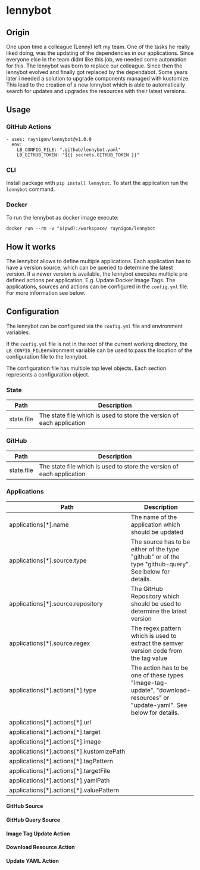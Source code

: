 # lennybot

## Origin
One upon time a colleague (Lenny) left my team.
One of the tasks he really liked doing, was the updating of the dependencies in our applications.
Since everyone else in the team didnt like this job, we needed some automation for this.
The lennybot was born to replace our colleague.
Since then the lennybot evolved and finally got replaced by the dependabot.
Some years later i needed a solution to upgrade components managed with kustomize.
This lead to the creation of a new lennybot which is able to automatically search for updates
and upgrades the resources with their latest versions.

## Usage

### GitHub Actions
```
- uses: raynigon/lennybot@v1.0.0
  env:
    LB_CONFIG_FILE: ".github/lennybot.yaml"
    LB_GITHUB_TOKEN: "${{ secrets.GITHUB_TOKEN }}"
```

### CLI
Install package with `pip install lennybot`.
To start the application run the `lennybot` command.

### Docker
To run the lennybot as docker image execute:

```docker run --rm -v "$(pwd):/workspace/ raynigon/lennybot```

## How it works

The lennybot allows to define multiple applications.
Each application has to have a version source, which can be queried to determine the latest version.
If a newer version is available, the lennybot executes multiple pre defined actions per application.
E.g. Update Docker Image Tags.
The applications, sources and actions can be configured in the `config.yml` file.
For more information see below.

## Configuration
The lennybot can be configured via the `config.yml` file and environment variables.

If the `config.yml` file is not in the root of the current working directory, the `LB_CONFIG_FILE`environment variable can be used to pass the location of the configuration file to the lennybot.

The configuration file has multiple top level objects.
Each section represents a configuration object.

### State

| Path       | Description                                                           |
|------------|-----------------------------------------------------------------------|
| state.file | The state file which is used to store the version of each application |

### GitHub

| Path       | Description                                                           |
|------------|-----------------------------------------------------------------------|
| state.file | The state file which is used to store the version of each application |

### Applications

| Path                                       | Description                                                                                                                                |
|--------------------------------------------|--------------------------------------------------------------------------------------------------------------------------------------------|
| applications[*].name                       | The name of the application which should be updated                                                                                        |
| applications[*].source.type                | The source has to be either of the type "github" or of the type "github-query". See below for details. |
| applications[*].source.repository          | The GitHub Repository which should be used to determine the latest version                    |
| applications[*].source.regex               | The regex pattern which is used to extract the semver version code from the tag value         |
| applications[\*].actions[\*].type          | The action has to be one of these types "image-tag-update", "download-resources" or "update-yaml". See below for details. |
| applications[\*].actions[\*].url           |                                                                                                                                            |
| applications[\*].actions[\*].target        |                                                                                                                                            |
| applications[\*].actions[\*].image         |                                                                                                                                            |
| applications[\*].actions[\*].kustomizePath |                                                                                                                                            |
| applications[\*].actions[\*].tagPattern    |                                                                                                                                            |
| applications[\*].actions[\*].targetFile    |                                                                                                                                            |
| applications[\*].actions[\*].yamlPath      |                                                                                                                                            |
| applications[\*].actions[\*].valuePattern  |                                                                                                                                            |

#### GitHub Source
<TODO>

#### GitHub Query Source
<TODO>

#### Image Tag Update Action
<TODO>

#### Download Resource Action
<TODO>

#### Update YAML Action
<TODO>
